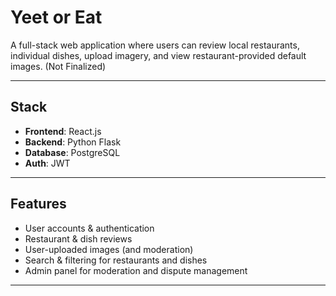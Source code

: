 # Yeet or Eat

A full-stack web application where users can review local restaurants, individual dishes, upload imagery, and view restaurant-provided default images. (Not Finalized) 

---

## Stack

- **Frontend**: React.js
- **Backend**: Python Flask
- **Database**: PostgreSQL
- **Auth**: JWT

---

## Features

- User accounts & authentication
- Restaurant & dish reviews
- User-uploaded images (and moderation)
- Search & filtering for restaurants and dishes
- Admin panel for moderation and dispute management

---
